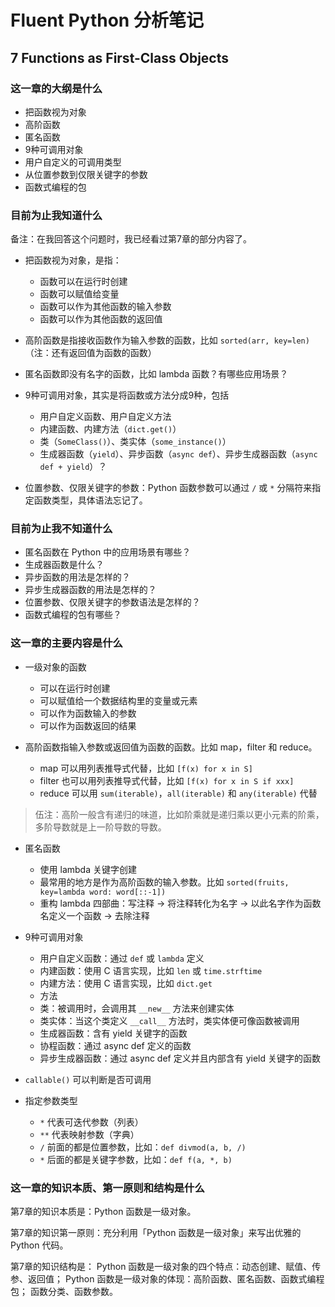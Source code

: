 # Fluent Python 分析笔记

## 7 Functions as First-Class Objects

### 这一章的大纲是什么

- 把函数视为对象
- 高阶函数
- 匿名函数
- 9种可调用对象
- 用户自定义的可调用类型
- 从位置参数到仅限关键字的参数
- 函数式编程的包

### 目前为止我知道什么

备注：在我回答这个问题时，我已经看过第7章的部分内容了。

- 把函数视为对象，是指：
  - 函数可以在运行时创建
  - 函数可以赋值给变量
  - 函数可以作为其他函数的输入参数
  - 函数可以作为其他函数的返回值

- 高阶函数是指接收函数作为输入参数的函数，比如 `sorted(arr, key=len)`（注：还有返回值为函数的函数）
- 匿名函数即没有名字的函数，比如 lambda 函数？有哪些应用场景？
- 9种可调用对象，其实是将函数或方法分成9种，包括
  - 用户自定义函数、用户自定义方法
  - 内建函数、内建方法（`dict.get()`）
  - 类（`SomeClass()`）、类实体（`some_instance()`）
  - 生成器函数（`yield`）、异步函数（`async def`）、异步生成器函数（`async def + yield`）？
- 位置参数、仅限关键字的参数：Python 函数参数可以通过 `/` 或 `*` 分隔符来指定函数类型，具体语法忘记了。

### 目前为止我不知道什么

- 匿名函数在 Python 中的应用场景有哪些？
- 生成器函数是什么？
- 异步函数的用法是怎样的？
- 异步生成器函数的用法是怎样的？
- 位置参数、仅限关键字的参数语法是怎样的？
- 函数式编程的包有哪些？

### 这一章的主要内容是什么

- 一级对象的函数
  - 可以在运行时创建
  - 可以赋值给一个数据结构里的变量或元素
  - 可以作为函数输入的参数
  - 可以作为函数返回的结果

- 高阶函数指输入参数或返回值为函数的函数。比如 map，filter 和 reduce。
  - map 可以用列表推导式代替，比如 `[f(x) for x in S]`
  - filter 也可以用列表推导式代替，比如 `[f(x) for x in S if xxx]`
  - reduce 可以用 `sum(iterable)`，`all(iterable)` 和 `any(iterable)` 代替

> 伍注：高阶一般含有递归的味道，比如阶乘就是递归乘以更小元素的阶乘，多阶导数就是上一阶导数的导数。

- 匿名函数
  - 使用 lambda 关键字创建
  - 最常用的地方是作为高阶函数的输入参数。比如 `sorted(fruits, key=lambda word: word[::-1])`
  - 重构 lambda 四部曲：写注释 -> 将注释转化为名字 -> 以此名字作为函数名定义一个函数 -> 去除注释

- 9种可调用对象
  - 用户自定义函数：通过 `def` 或 `lambda` 定义
  - 内建函数：使用 C 语言实现，比如 `len` 或 `time.strftime`
  - 内建方法：使用 C 语言实现，比如 `dict.get`
  - 方法
  - 类：被调用时，会调用其 `__new__` 方法来创建实体
  - 类实体：当这个类定义 `__call__` 方法时，类实体便可像函数被调用
  - 生成器函数：含有 yield 关键字的函数
  - 协程函数：通过 async def 定义的函数
  - 异步生成器函数：通过 async def 定义并且内部含有 yield 关键字的函数

- `callable()` 可以判断是否可调用

- 指定参数类型
  - `*` 代表可迭代参数（列表）
  - `**` 代表映射参数（字典）
  - `/` 前面的都是位置参数，比如：`def divmod(a, b, /)`
  - `*` 后面的都是关键字参数，比如：`def f(a, *, b)`

### 这一章的知识本质、第一原则和结构是什么

第7章的知识本质是：Python 函数是一级对象。

第7章的知识第一原则：充分利用「Python 函数是一级对象」来写出优雅的 Python 代码。

第7章的知识结构是：
Python 函数是一级对象的四个特点：动态创建、赋值、传参、返回值；
Python 函数是一级对象的体现：高阶函数、匿名函数、函数式编程包；
函数分类、函数参数。
